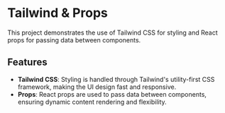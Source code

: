 # Tailwind & Props

This project demonstrates the use of Tailwind CSS for styling and React props for passing data between components.

## Features

- **Tailwind CSS**: Styling is handled through Tailwind's utility-first CSS framework, making the UI design fast and responsive.
- **Props**: React props are used to pass data between components, ensuring dynamic content rendering and flexibility.
